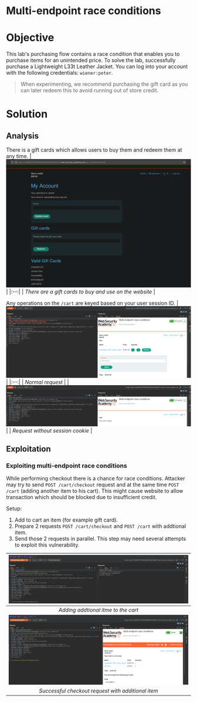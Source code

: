 # Multi-endpoint race conditions
# Objective
This lab's purchasing flow contains a race condition that enables you to purchase items for an unintended price.
To solve the lab, successfully purchase a Lightweight L33t Leather Jacket.
You can log into your account with the following credentials: `wiener:peter`.

> When experimenting, we recommend purchasing the gift card as you can later redeem this to avoid running out of store credit. 

# Solution
## Analysis
There is a gift cards which allows users to buy them and redeem them at any time.
|![](Images/image-14.png)|
|:--:| 
| *There are a gift cards to buy and use on the website* |

Any operations on the `/cart` are keyed based on your user session ID.
|![](Images/image-15.png)|
|:--:| 
| *Normal request* |
|![](Images/image-16.png)|
| *Request without session cookie* |

## Exploitation
### Exploiting multi-endpoint race conditions
While performing checkout there is a chance for race conditions. Attacker may try to send `POST /cart/checkout` request and at the same time `POST /cart` (adding another item to his cart). This might cause website to allow transaction which should be blocked due to insufficient credit.

Setup:
1. Add to cart an item (for example gift card).
2. Prepare 2 requests `POST /cart/checkout` and `POST /cart` with addtional item.
3. Send those 2 requests in parallel. This step may need several attempts to exploit this vulnerability.

|![](Images/image-18.png)|
|:--:| 
| *Adding addtional itme to the cart* |
|![](Images/image-17.png)|
| *Successful checkout request with additional item* |

